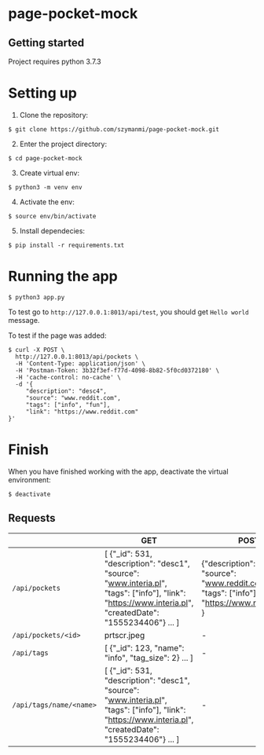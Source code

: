 # page-pocket-mock

## Getting started

Project requires python 3.7.3

# Setting up

1. Clone the repository:

```$ git clone https://github.com/szymanmi/page-pocket-mock.git```

2. Enter the project directory:

```$ cd page-pocket-mock```

3. Create virtual env:

```$ python3 -m venv env```

4. Activate the env:

```$ source env/bin/activate```

5. Install dependecies:

```$ pip install -r requirements.txt```

# Running the app

```$ python3 app.py```

To test go to  ```http://127.0.0.1:8013/api/test```, you should get ```Hello world``` message.

To test if the page was added:

```
$ curl -X POST \
  http://127.0.0.1:8013/api/pockets \
  -H 'Content-Type: application/json' \
  -H 'Postman-Token: 3b32f3ef-f77d-4098-8b82-5f0cd0372180' \
  -H 'cache-control: no-cache' \
  -d '{
	 "description": "desc4",
	 "source": "www.reddit.com",
	 "tags": ["info", "fun"],
	 "link": "https://www.reddit.com"
}'
```

# Finish
When you have finished working with the app, deactivate the virtual environment:

```$ deactivate```

## Requests
|                         | GET                                                                                                                                                       | POST                                                                                                      |
|-------------------------|-----------------------------------------------------------------------------------------------------------------------------------------------------------|-----------------------------------------------------------------------------------------------------------|
| `/api/pockets`          | [ {"_id": 531, "description": "desc1", "source": "www.interia.pl", "tags": ["info"], "link": "https://www.interia.pl", "createdDate": "1555234406"} ... ] | {"description": "desc10", "source": "www.reddit.com", "tags": ["info"], "link": "https://www.reddit.com" } |
| `/api/pockets/<id>`      | prtscr.jpeg                                                                                                                                               | -                                                                                                         |
| `/api/tags`             | [ {"_id": 123, "name": "info", "tag_size": 2} ... ]                                                                                                       | -                                                                                                         |
| `/api/tags/name/<name>` | [ {"_id": 531, "description": "desc1", "source": "www.interia.pl", "tags": ["info"], "link": "https://www.interia.pl", "createdDate": "1555234406"} ... ] | -                                                                                                         |
